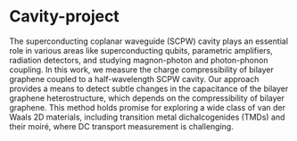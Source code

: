 # Cavity-project
The superconducting coplanar waveguide (SCPW) cavity plays an essential role in various areas like superconducting qubits, parametric amplifiers, radiation detectors, and studying magnon-photon and photon-phonon coupling. In this work, we measure the charge compressibility of bilayer graphene coupled to a half-wavelength SCPW cavity. Our approach provides a means to detect subtle changes in the capacitance of the bilayer graphene heterostructure, which depends on the compressibility of bilayer graphene. This method holds promise for exploring a wide class of van der Waals 2D materials, including transition metal dichalcogenides (TMDs) and their moiré, where DC transport measurement is challenging.
